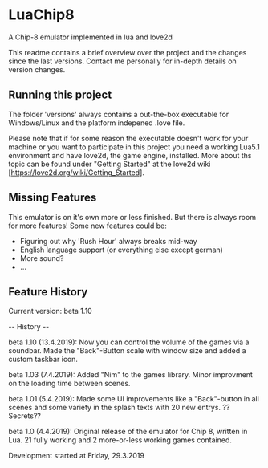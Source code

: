 # LuaChip8
A Chip-8 emulator implemented in lua and love2d

This readme contains a brief overview over the project and the changes since the last versions. Contact me personally for in-depth details on version changes.

Running this project
--------------------

The folder 'versions' always contains a out-the-box executable for Windows/Linux and the platform indepened .love file. 

Please note that if for some reason the executable doesn't work for your machine or you want to participate in this project 
you need a working Lua5.1 environment and have love2d, the game engine, installed.
More about ths topic can be found under "Getting Started" at the love2d wiki [https://love2d.org/wiki/Getting_Started].

Missing Features
----------------

This emulator is on it's own more or less finished. But there is always room for more features! 
Some new features could be:

- Figuring out why 'Rush Hour' always breaks mid-way
- English language support (or everything else except german)
- More sound?
- ...

Feature History
---------------

Current version: beta 1.10

-- History -- 

beta 1.10 (13.4.2019): Now you can control the volume of the games via a soundbar. Made the "Back"-Button scale with window size and added a custom taskbar icon.

beta 1.03 (7.4.2019): Added "Nim" to the games library. Minor improvment on the loading time between scenes.

beta 1.01 (5.4.2019): Made some UI improvements like a "Back"-button in all scenes and some variety in the splash texts with 20 new entrys. ??Secrets??

beta 1.0 (4.4.2019): Original release of the emulator for Chip 8, written in Lua. 21 fully working  and 2 more-or-less working games contained. 

Development started at Friday, 29.3.2019
